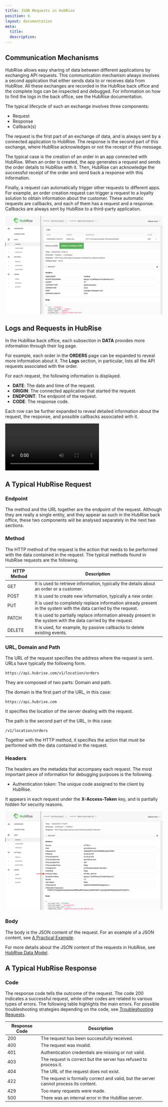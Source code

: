 ```yaml
---
title: JSON Requests in HubRise
position: 6
layout: documentation
meta:
  title:
  description:
---
```


## Communication Mechanisms

HubRise allows easy sharing of data between different applications by exchanging API requests. This communication mechanism always involves a second application that either sends data to or receives data from HubRise. All these exchanges are recorded in the HubRise back office and the complete logs can be inspected and debugged. For information on how to find the logs in the back office, see the HubRise documentation. 

The typical lifecycle of such an exchange involves three components:

* Request
* Response
* Callback(s)

The request is the first part of an exchange of data, and is always sent by a connected application to HubRise. The response is the second part of this exchange, where HubRise acknowledges or not the receipt of this message. 

The typical case is the creation of an order in an app connected with HubRise. When an order is created, the app generates a request and sends the order details to HubRise with it. Then, HubRise can acknowledge the successful receipt of the order and send back a response with this information. 

Finally, a request can automatically trigger other requests to different apps. For example, an order creation request can trigger a request to a loyalty solution to obtain information about the customer. These automatic requests are callbacks, and each of them has a request and a response. Callbacks are always sent by HubRise to a third-party application. 

![Components of API Requests in HubRise](../images/001-en-components-api-request.png)

## Logs and Requests in HubRise

In the HubRise back office, each subsection in **DATA** provides more information through their log page. 

For example, each order in the **ORDERS** page can be expanded to reveal more information about it. The **Logs** section, in particular, lists all the API requests associated with the order. 

For each request, the following information is displayed.

* **DATE**: The date and time of the request.
* **ORIGIN**:  The connected application that started the request.
* **ENDPOINT**: The endpoint of the request.
* **CODE**: The response code.

Each row can be further expanded to reveal detailed information about the request, the response, and possible callbacks associated with it.

![Example of Request and Callback in HubRise](../images/002-request-callback-example.webm)

## A Typical HubRise Request

### Endpoint

The method and the URL together are the endpoint of the request. Although they are really a single entity, and they appear as such in the HubRise back office, these two components will be analysed separately in the next two sections.

### Method

The HTTP method of the request is the action that needs to be performed with the data contained in the request. The typical methods found in HubRise requests are the following.

| HTTP Method | Description                                                                                                      |
|-------------|------------------------------------------------------------------------------------------------------------------|
| GET         | It is used to retrieve information, typically the details about an order or a customer.                          |
| POST        | It is used to create new information, typically a new order.                                                     |
| PUT         | It is used to completely replace information already present in the system with the data carried by the request. |
| PATCH       | It is used to partially replace information already present in the system with the data carried by the request.  |
| DELETE      | It is used, for example, by passive callbacks to delete existing events.                                         |


### URL, Domain and Path

The URL of the request specifies the address where the request is sent. URLs have typically the following form. 

```
https://api.hubrise.com/v1/location/orders
```

They are composed of two parts: Domain and path. 

The domain is the first part of the URL, in this case:

```
https://api.hubrise.com
```

It specifies the location of the server dealing with the request. 

The path is the second part of the URL, in this case:

```
/v1/location/orders
```

Together with the HTTP method, it specifies the action that must be performed with the data contained in the request. 

### Headers

The headers are the metadata that accompany each request. The most important piece of information for debugging purposes is the following. 

* Authentication token: The unique code assigned to the client by HubRise.

It appears in each request under the **X-Access-Token** key, and is partially hidden for security reasons. 

![Authentication Token in HubRise Request](../images/003-en-access-token-arrow.png)

### Body

The body is the JSON content of the request. For an example of a JSON content, see [A Practical Example](../a-practical-example). 

For more details about the JSON content of the requests in HubRise, see [HubRise Data Model](../hubrise-data-model).

## A Typical HubRise Response

### Code

The response code tells the outcome of the request. The code 200 indicates a successful request, while other codes are related to various types of errors. The following table highlights the main errors. For possible troubleshooting strategies depending on the code, see [Troubleshooting Requests](../troubleshooting-requests). 

| Response Code | Description                                                                           |
|---------------|---------------------------------------------------------------------------------------|
| 200           | The request has been successfully received.                                           |
| 400           | The request was invalid.                                                              |
| 401           | Authentication credentials are missing or not valid.                                  |
| 403           | The request is correct but the server has refused to process it.                      |
| 404           | The URL of the request does not exist.                                                |
| 422           | The request is formally correct and valid, but the server cannot process its content. |
| 429           | Too many requests were made.                                                          |
| 500           | There was an internal error in the HubRise server.                                    |


